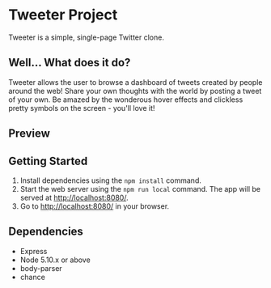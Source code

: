 # Tweeter Project

Tweeter is a simple, single-page Twitter clone.

## Well... What does it do? 

Tweeter allows the user to browse a dashboard of tweets created by people around the web! Share your own thoughts with the world by posting a tweet of your own. Be amazed by the wonderous hover effects and clickless pretty symbols on the screen - you'll love it! 

## Preview 

## Getting Started

1. Install dependencies using the `npm install` command.
2. Start the web server using the `npm run local` command. The app will be served at <http://localhost:8080/>.
3. Go to <http://localhost:8080/> in your browser.

## Dependencies

- Express
- Node 5.10.x or above
- body-parser
- chance
